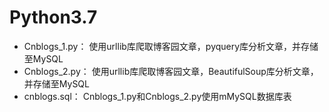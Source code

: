 # Python3.7

<ul>
<li>Cnblogs_1.py： 使用urllib库爬取博客园文章，pyquery库分析文章，并存储至MySQL</li>
<li>Cnblogs_2.py： 使用urllib库爬取博客园文章，BeautifulSoup库分析文章，并存储至MySQL</li>
<li>cnblogs.sql： Cnblogs_1.py和Cnblogs_2.py使用mMySQL数据库表</li>
</ul>
